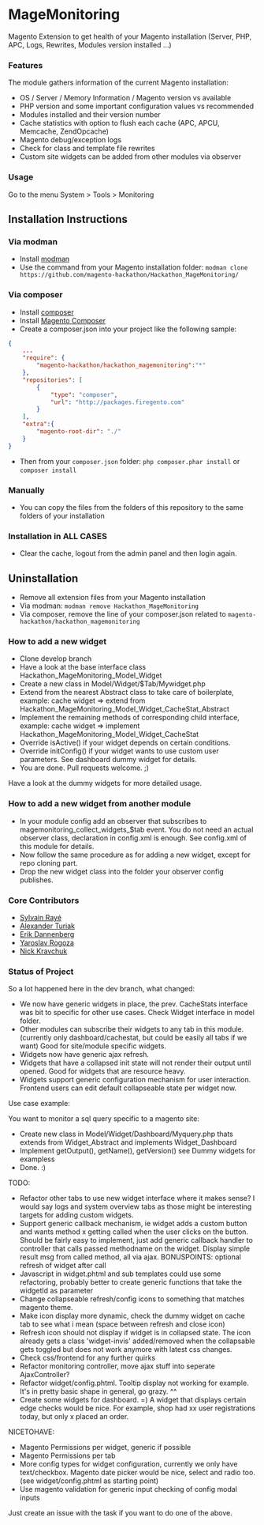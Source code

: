 MageMonitoring
==============

Magento Extension to get health of your Magento installation (Server, PHP, APC, Logs, Rewrites, Modules version installed ...)

### Features

The module gathers information of the current Magento installation:

- OS / Server / Memory Information / Magento version vs available
- PHP version and some important configuration values vs recommended
- Modules installed and their version number
- Cache statistics with option to flush each cache (APC, APCU, Memcache, ZendOpcache)
- Magento debug/exception logs
- Check for class and template file rewrites
- Custom site widgets can be added from other modules via observer

### Usage

Go to the menu System > Tools > Monitoring

Installation Instructions
-------------------------

### Via modman

- Install [modman](https://github.com/colinmollenhour/modman)
- Use the command from your Magento installation folder: `modman clone https://github.com/magento-hackathon/Hackathon_MageMonitoring/`

### Via composer
- Install [composer](http://getcomposer.org/download/)
- Install [Magento Composer](https://github.com/magento-hackathon/magento-composer-installer)
- Create a composer.json into your project like the following sample:

```json
{
    ...
    "require": {
        "magento-hackathon/hackathon_magemonitoring":"*"
    },
    "repositories": [
	    {
            "type": "composer",
            "url": "http://packages.firegento.com"
        }
    ],
    "extra":{
        "magento-root-dir": "./"
    }
}
```

- Then from your `composer.json` folder: `php composer.phar install` or `composer install`

### Manually
- You can copy the files from the folders of this repository to the same folders of your installation


### Installation in ALL CASES
* Clear the cache, logout from the admin panel and then login again.

Uninstallation
--------------
* Remove all extension files from your Magento installation
* Via modman: `modman remove Hackathon_MageMonitoring`
* Via composer, remove the line of your composer.json related to `magento-hackathon/hackathon_magemonitoring`

### How to add a new widget

- Clone develop branch
- Have a look at the base interface class Hackathon_MageMonitoring_Model_Widget
- Create a new class in Model/Widget/$Tab/Mywidget.php
- Extend from the nearest Abstract class to take care of boilerplate, example: cache widget => extend from Hackathon_MageMonitoring_Model_Widget_CacheStat_Abstract
- Implement the remaining methods of corresponding child interface, example: cache widget => implement Hackathon_MageMonitoring_Model_Widget_CacheStat
- Override isActive() if your widget depends on certain conditions.
- Override initConfig() if your widget wants to use custom user parameters. See dashboard dummy widget for details.
- You are done. Pull requests welcome. ;)

Have a look at the dummy widgets for more detailed usage.

### How to add a new widget from another module

- In your module config add an observer that subscribes to magemonitoring_collect_widgets_$tab event.
 You do not need an actual observer class, declaration in config.xml is enough. See config.xml of this module for details.
- Now follow the same procedure as for adding a new widget, except for repo cloning part.
- Drop the new widget class into the folder your observer config publishes.

### Core Contributors

- [Sylvain Rayé](https://github.com/diglin)
- [Alexander Turiak](https://github.com/Zifius)
- [Erik Dannenberg](https://github.com/edannenberg)
- [Yaroslav Rogoza](https://github.com/Gribnik)
- [Nick Kravchuk](https://github.com/nickua)

### Status of Project

So a lot happened here in the dev branch, what changed:

- We now have generic widgets in place, the prev. CacheStats interface was bit to specific for other use cases.
 Check Widget interface in model folder.
- Other modules can subscribe their widgets to any tab in this module. (currently only dashboard/cachestat, but could be easily all tabs if we want)
 Good for site/module specific widgets.
- Widgets now have generic ajax refresh.
- Widgets that have a collapsed init state will not render their output until opened. Good for widgets that are resource heavy.
- Widgets support generic configuration mechanism for user interaction. Frontend users can edit default collapseable state per widget now.

Use case example:

You want to monitor a sql query specific to a magento site:

- Create new class in Model/Widget/Dashboard/Myquery.php thats extends from Widget_Abstract and implements Widget_Dashboard
- Implement getOutput(), getName(), getVersion() see Dummy widgets for exampless
- Done. :)

TODO:

- Refactor other tabs to use new widget interface where it makes sense? I would say logs and system overview tabs as those might be interesting targets for adding custom widgets.
- Support generic callback mechanism, ie widget adds a custom button and wants method x getting called when the user clicks on the button.
 Should be fairly easy to implement, just add generic callback handler to controller that calls passed methodname on the widget. Display simple result msg from called method, all via ajax. BONUSPOINTS: optional refresh of widget after call
- Javascript in widget.phtml and sub templates could use some refactoring, probably better to create generic functions that take the widgetId as parameter
- Change collapseable refresh/config icons to something that matches magento theme.
- Make icon display more dynamic, check the dummy widget on cache tab to see what i mean (space between refresh and close icon)
- Refresh icon should not display if widget is in collapsed state.
 The icon already gets a class 'widget-invis' added/removed when the collapsable gets toggled but does not work anymore with latest css changes.
- Check css/frontend for any further quirks
- Refactor monitoring controller, move ajax stuff into seperate AjaxController?
- Refactor widget/config.phtml. Tooltip display not working for example. It's in pretty basic shape in general, go grazy. ^^
- Create some widgets for dashboard. =) A widget that displays certain edge checks would be nice.
 For example, shop had xx user registrations today, but only x placed an order.

NICETOHAVE:

- Magento Permissions per widget, generic if possible
- Magento Permissions per tab
- More config types for widget configuration, currently we only have text/checkbox. Magento date picker would be nice, select and radio too.
 (see widget/config.phtml as starting point)
- Use magento validation for generic input checking of config modal inputs

Just create an issue with the task if you want to do one of the above.